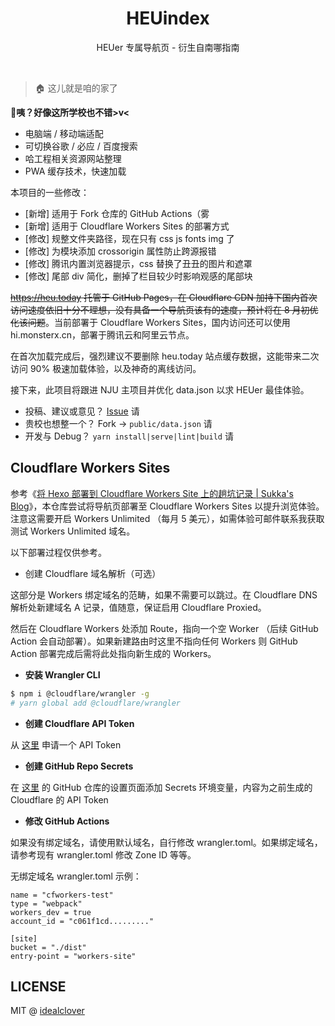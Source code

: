 <h1 align="center">HEUindex</h1>

<div align="center">

HEUer 专属导航页 - 衍生自南哪指南

</div></br>


> 🏠 这儿就是咱的家了

**🤣咦？好像这所学校也不错>v<**

* 电脑端 / 移动端适配
* 可切换谷歌 / 必应 / 百度搜索
* 哈工程相关资源网站整理
* PWA 缓存技术，快速加载

本项目的一些修改：

* [新增] 适用于 Fork 仓库的 GitHub Actions（雾
* [新增] 适用于 Cloudflare Workers Sites 的部署方式
* [修改] 规整文件夹路径，现在只有 css js fonts img 了
* [修改] 为模块添加 crossorigin 属性防止跨源报错
* [修改] 腾讯内置浏览器提示，css 替换了丑丑的图片和遮罩
* [修改] 尾部 div 简化，删掉了栏目较少时影响观感的尾部块

~~https://heu.today 托管于 GitHub Pages，在 Cloudflare CDN 加持下国内首次访问速度依旧十分不理想，没有具备一个导航页该有的速度，预计将在 8 月初优化该问题~~。当前部署于 Cloudflare Workers Sites，国内访问还可以使用 hi.monsterx.cn，部署于腾讯云和阿里云节点。

在首次加载完成后，强烈建议不要删除 heu.today 站点缓存数据，这能带来二次访问 90% 极速加载体验，以及神奇的离线访问。

接下来，此项目将跟进 NJU 主项目并优化 data.json 以求 HEUer 最佳体验。

 - 投稿、建议或意见？ [Issue](https://github.com/monsterxcn/Life-in-HEU/issues/new) 请
 - 贵校也想整一个？ Fork -> `public/data.json` 请
 - 开发与 Debug？ `yarn install|serve|lint|build` 请

## Cloudflare Workers Sites

参考《[将 Hexo 部署到 Cloudflare Workers Site 上的趟坑记录 | Sukka's Blog](https://blog.skk.moe/post/deploy-blog-to-cf-workers-site/#%E8%87%AA%E5%AE%9A%E4%B9%89-Cloudflare-Workers-Site-%E7%9A%84%E8%A1%8C%E4%B8%BA)》，本仓库尝试将导航页部署至 Cloudflare Workers Sites 以提升浏览体验。注意这需要开启 Workers Unlimited （每月 5 美元），如需体验可邮件联系我获取测试 Workers Unlimited 域名。

以下部署过程仅供参考。

 - 创建 Cloudflare 域名解析（可选）

这部分是 Workers 绑定域名的范畴，如果不需要可以跳过。在 Cloudflare DNS 解析处新建域名 A 记录，值随意，保证启用 Cloudflare Proxied。

然后在 Cloudflare Workers 处添加 Route，指向一个空 Worker （后续 GitHub Action 会自动部署）。如果新建路由时这里不指向任何 Workers 则 GitHub Action 部署完成后需将此处指向新生成的 Workers。

 - **安装 Wrangler CLI**

```bash
$ npm i @cloudflare/wrangler -g
# yarn global add @cloudflare/wrangler
```

 - **创建 Cloudflare API Token**

从 [这里](https://dash.cloudflare.com/profile/api-tokens) 申请一个 API Token

 - **创建 GitHub Repo Secrets**

在 [这里](https://github.com/monsterxcn/Life-in-HEU/settings/secrets) 的 GitHub 仓库的设置页面添加 Secrets 环境变量，内容为之前生成的 Cloudflare 的 API Token

 - **修改 GitHub Actions**

如果没有绑定域名，请使用默认域名，自行修改 wrangler.toml。如果绑定域名，请参考现有 wrangler.toml 修改 Zone ID 等等。

无绑定域名 wrangler.toml 示例：

```
name = "cfworkers-test"
type = "webpack"
workers_dev = true
account_id = "c061f1cd........."

[site]
bucket = "./dist"
entry-point = "workers-site"
```

## LICENSE

MIT @ [idealclover](https://github.com/idealclover)
